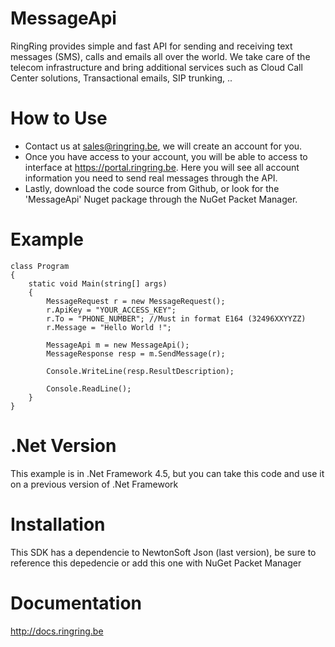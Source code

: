 # MessageApi
RingRing provides simple and fast API for sending and receiving text messages (SMS), calls and emails all over the world.  We take care of the telecom infrastructure and bring additional services such as Cloud Call Center solutions, Transactional emails, SIP trunking, .. 

# How to Use

- Contact us at sales@ringring.be, we will create an account for you.
- Once you have access to your account, you will be able to access to interface at https://portal.ringring.be. Here you will see all account information you need to send real messages through the API.
- Lastly, download the code source from Github, or look for the 'MessageApi' Nuget package through the NuGet Packet Manager.

# Example

    class Program
    {
        static void Main(string[] args)
        {
            MessageRequest r = new MessageRequest();
            r.ApiKey = "YOUR_ACCESS_KEY";
            r.To = "PHONE_NUMBER"; //Must in format E164 (32496XXYYZZ)
            r.Message = "Hello World !";

            MessageApi m = new MessageApi();
            MessageResponse resp = m.SendMessage(r);

            Console.WriteLine(resp.ResultDescription);

            Console.ReadLine();
        }
    }

# .Net Version

This example is in .Net Framework 4.5, but you can take this code and use it on a previous version of .Net Framework

# Installation

This SDK has a dependencie to NewtonSoft Json (last version), be sure to reference this depedencie or add this one with NuGet Packet Manager

# Documentation

http://docs.ringring.be 


